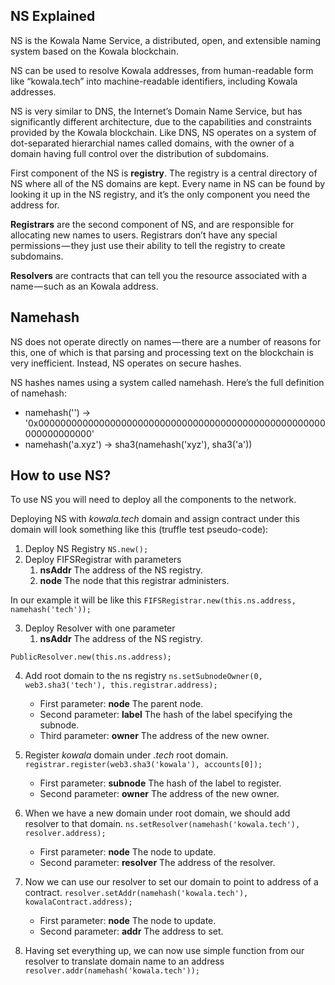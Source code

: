 ## NS Explained
NS is the Kowala Name Service, a distributed, open, and extensible naming system based on the Kowala blockchain.

NS can be used to resolve Kowala addresses, from human-readable form like “kowala.tech” into machine-readable identifiers, including Kowala addresses.

NS is very similar to DNS, the Internet’s Domain Name Service, but has significantly different architecture, due to the capabilities and constraints provided by the Kowala blockchain. Like DNS, NS operates on a system of dot-separated hierarchial names called domains, with the owner of a domain having full control over the distribution of subdomains.

First component of the NS is **registry**. The registry is a central directory of NS where all of the NS domains are kept.
Every name in NS can be found by looking it up in the NS registry, and it’s the only component you need the address for.

**Registrars** are the second component of NS, and are responsible for allocating new names to users. Registrars don’t have any special permissions — they just use their ability to tell the registry to create subdomains.

**Resolvers** are contracts that can tell you the resource associated with a name — such as an Kowala address.


## Namehash
NS does not operate directly on names — there are a number of reasons for this, one of which is that parsing and processing text on the blockchain is very inefficient. Instead, NS operates on secure hashes.

NS hashes names using a system called namehash. Here’s the full definition of namehash:
* namehash('') -> '0x0000000000000000000000000000000000000000000000000000000000000000'
* namehash('a.xyz') -> sha3(namehash('xyz'), sha3('a'))


## How to use NS?
To use NS you will need to deploy all the components to the network.

Deploying NS with *kowala.tech* domain and assign contract under this domain will look something like this (truffle test pseudo-code):
1. Deploy NS Registry
	`NS.new();`
2. Deploy FIFSRegistrar with parameters 
	1. **nsAddr** The address of the NS registry.
	2. **node** The node that this registrar administers.

In our example it will be like this
`FIFSRegistrar.new(this.ns.address, namehash('tech'));`

3. Deploy Resolver with one parameter
	1. **nsAddr** The address of the NS registry.

`PublicResolver.new(this.ns.address);`

4. Add root domain to the ns registry
	`ns.setSubnodeOwner(0, web3.sha3('tech'), this.registrar.address);`
    * First parameter: **node** The parent node.
    * Second parameter: **label** The hash of the label specifying the subnode.
    * Third parameter: **owner** The address of the new owner.

5. Register *kowala* domain under *.tech* root domain.
	`registrar.register(web3.sha3('kowala'), accounts[0]);`
    * First parameter: **subnode** The hash of the label to register.
    * Second parameter: **owner** The address of the new owner.

6. When we have a new domain under root domain, we should add resolver to that domain.
	`ns.setResolver(namehash('kowala.tech'), resolver.address);`
	* First parameter: **node** The node to update.
	* Second parameter: **resolver** The address of the resolver.
7. Now we can use our resolver to set our domain to point to address of a contract.
	`resolver.setAddr(namehash('kowala.tech'), kowalaContract.address);`
	* First parameter: **node** The node to update.
	* Second parameter: **addr** The address to set.

8. Having set everything up, we can now use simple function from our resolver to translate domain name to an address
	`resolver.addr(namehash('kowala.tech'));`
